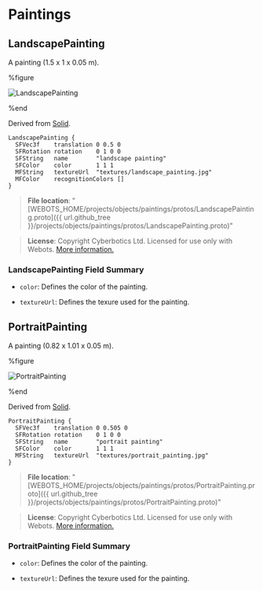 # Paintings

## LandscapePainting

A painting (1.5 x 1 x 0.05 m).

%figure

![LandscapePainting](images/objects/paintings/LandscapePainting/model.thumbnail.png)

%end

Derived from [Solid](../reference/solid.md).

```
LandscapePainting {
  SFVec3f    translation 0 0.5 0
  SFRotation rotation    0 1 0 0
  SFString   name        "landscape painting"
  SFColor    color       1 1 1
  MFString   textureUrl  "textures/landscape_painting.jpg"
  MFColor    recognitionColors []
}
```

> **File location**: "[WEBOTS\_HOME/projects/objects/paintings/protos/LandscapePainting.proto]({{ url.github_tree }}/projects/objects/paintings/protos/LandscapePainting.proto)"

> **License**: Copyright Cyberbotics Ltd. Licensed for use only with Webots.
[More information.](https://cyberbotics.com/webots_assets_license)

### LandscapePainting Field Summary

- `color`: Defines the color of the painting.

- `textureUrl`: Defines the texure used for the painting.

## PortraitPainting

A painting (0.82 x 1.01 x 0.05 m).

%figure

![PortraitPainting](images/objects/paintings/PortraitPainting/model.thumbnail.png)

%end

Derived from [Solid](../reference/solid.md).

```
PortraitPainting {
  SFVec3f    translation 0 0.505 0
  SFRotation rotation    0 1 0 0
  SFString   name        "portrait painting"
  SFColor    color       1 1 1
  MFString   textureUrl  "textures/portrait_painting.jpg"
}
```

> **File location**: "[WEBOTS\_HOME/projects/objects/paintings/protos/PortraitPainting.proto]({{ url.github_tree }}/projects/objects/paintings/protos/PortraitPainting.proto)"

> **License**: Copyright Cyberbotics Ltd. Licensed for use only with Webots.
[More information.](https://cyberbotics.com/webots_assets_license)

### PortraitPainting Field Summary

- `color`: Defines the color of the painting.

- `textureUrl`: Defines the texure used for the painting.

